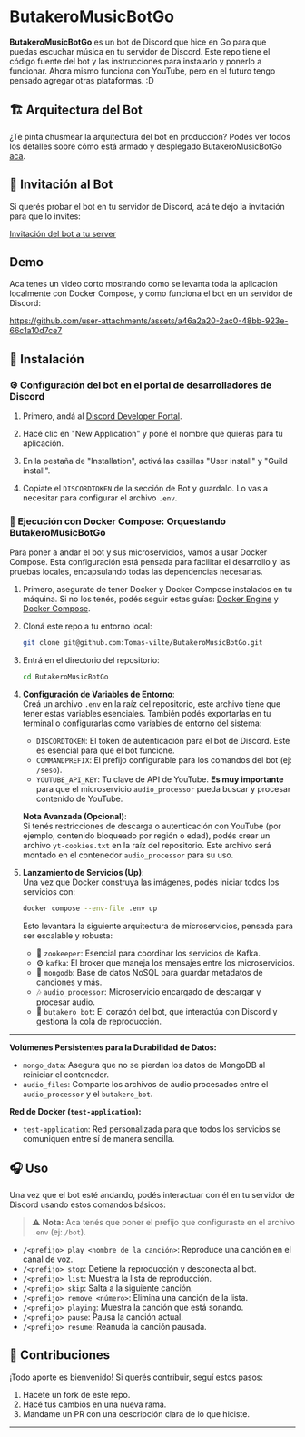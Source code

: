 # ButakeroMusicBotGo

**ButakeroMusicBotGo** es un bot de Discord que hice en Go para que puedas escuchar música en tu servidor de Discord. Este repo tiene el código fuente del bot y las instrucciones para instalarlo y ponerlo a funcionar. Ahora mismo funciona con YouTube, pero en el futuro tengo pensado agregar otras plataformas. :D

## 🏗️ Arquitectura del Bot

¿Te pinta chusmear la arquitectura del bot en producción? Podés ver todos los detalles sobre cómo está armado y desplegado ButakeroMusicBotGo [aca](/images/ARQUITECTURA.MD).

## 🤖 Invitación al Bot

Si querés probar el bot en tu servidor de Discord, acá te dejo la invitación para que lo invites:

[Invitación del bot a tu server](https://discord.com/oauth2/authorize?client_id=987850036866084974)

## Demo
Aca tenes un video corto mostrando como se levanta toda la aplicación localmente con Docker Compose, y como funciona el bot en un servidor de Discord:

https://github.com/user-attachments/assets/a46a2a20-2ac0-48bb-923e-66c1a10d7ce7

## 🚀 Instalación

### ⚙️ Configuración del bot en el portal de desarrolladores de Discord

1. Primero, andá al [Discord Developer Portal](https://discord.com/developers/applications).

2. Hacé clic en "New Application" y poné el nombre que quieras para tu aplicación.

3. En la pestaña de "Installation", activá las casillas "User install" y "Guild install".

4. Copiate el `DISCORDTOKEN` de la sección de Bot y guardalo. Lo vas a necesitar para configurar el archivo `.env`.

### 🐳 Ejecución con Docker Compose: Orquestando ButakeroMusicBotGo

Para poner a andar el bot y sus microservicios, vamos a usar Docker Compose. Esta configuración está pensada para facilitar el desarrollo y las pruebas locales, encapsulando todas las dependencias necesarias.

1. Primero, asegurate de tener Docker y Docker Compose instalados en tu máquina. Si no los tenés, podés seguir estas guías: [Docker Engine](https://docs.docker.com/get-docker/) y [Docker Compose](https://docs.docker.com/compose/install/).

2. Cloná este repo a tu entorno local:

    ```bash
    git clone git@github.com:Tomas-vilte/ButakeroMusicBotGo.git
    ```

3. Entrá en el directorio del repositorio:

    ```bash
    cd ButakeroMusicBotGo
    ```

4. **Configuración de Variables de Entorno**:  
   Creá un archivo `.env` en la raíz del repositorio, este archivo tiene que tener estas variables esenciales. También podés exportarlas en tu terminal o configurarlas como variables de entorno del sistema:

    * `DISCORDTOKEN`: El token de autenticación para el bot de Discord. Este es esencial para que el bot funcione.
    * `COMMANDPREFIX`: El prefijo configurable para los comandos del bot (ej: `/seso`).
    * `YOUTUBE_API_KEY`: Tu clave de API de YouTube. **Es muy importante** para que el microservicio `audio_processor` pueda buscar y procesar contenido de YouTube.

   **Nota Avanzada (Opcional)**:  
   Si tenés restricciones de descarga o autenticación con YouTube (por ejemplo, contenido bloqueado por región o edad), podés crear un archivo `yt-cookies.txt` en la raíz del repositorio. Este archivo será montado en el contenedor `audio_processor` para su uso.

5. **Lanzamiento de Servicios (Up)**:  
   Una vez que Docker construya las imágenes, podés iniciar todos los servicios con:

    ```bash
    docker compose --env-file .env up
    ```

   Esto levantará la siguiente arquitectura de microservicios, pensada para ser escalable y robusta:

    - 🐘 `zookeeper`: Esencial para coordinar los servicios de Kafka.
    - ⚙️ `kafka`: El broker que maneja los mensajes entre los microservicios.
    - 💾 `mongodb`: Base de datos NoSQL para guardar metadatos de canciones y más.
    - 🎶 `audio_processor`: Microservicio encargado de descargar y procesar audio.
    - 🤖 `butakero_bot`: El corazón del bot, que interactúa con Discord y gestiona la cola de reproducción.

---

**Volúmenes Persistentes para la Durabilidad de Datos:**

- `mongo_data`: Asegura que no se pierdan los datos de MongoDB al reiniciar el contenedor.
- `audio_files`: Comparte los archivos de audio procesados entre el `audio_processor` y el `butakero_bot`.

**Red de Docker (`test-application`):**

- `test-application`: Red personalizada para que todos los servicios se comuniquen entre sí de manera sencilla.

## 🎧 Uso

Una vez que el bot esté andando, podés interactuar con él en tu servidor de Discord usando estos comandos básicos:

> ⚠️ **Nota:** Aca tenés que poner el prefijo que configuraste en el archivo `.env` (ej: `/bot`).

- `/<prefijo> play <nombre de la canción>`: Reproduce una canción en el canal de voz.
- `/<prefijo> stop`: Detiene la reproducción y desconecta al bot.
- `/<prefijo> list`: Muestra la lista de reproducción.
- `/<prefijo> skip`: Salta a la siguiente canción.
- `/<prefijo> remove <número>`: Elimina una canción de la lista.
- `/<prefijo> playing`: Muestra la canción que está sonando.
- `/<prefijo> pause`: Pausa la canción actual.
- `/<prefijo> resume`: Reanuda la canción pausada.

## 🤝 Contribuciones

¡Todo aporte es bienvenido! Si querés contribuir, seguí estos pasos:

1. Hacete un fork de este repo.
2. Hacé tus cambios en una nueva rama.
3. Mandame un PR con una descripción clara de lo que hiciste.

---
